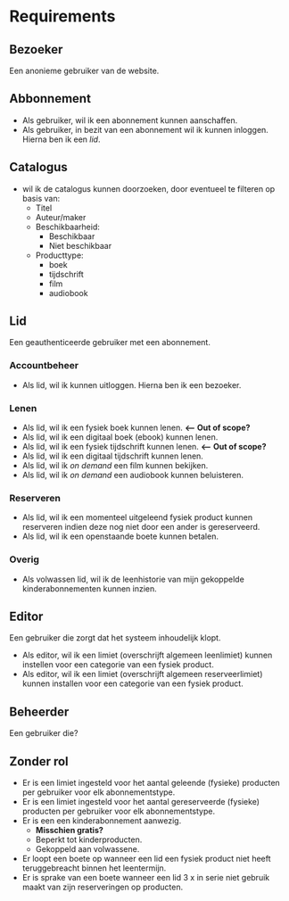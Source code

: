 # Requirements

## Bezoeker
Een anonieme gebruiker van de website.

## Abbonnement
- Als gebruiker, wil ik een abonnement kunnen aanschaffen.
- Als gebruiker, in bezit van een abonnement wil ik kunnen inloggen. Hierna ben ik een _lid_. 

## Catalogus
- wil ik de catalogus kunnen doorzoeken, door eventueel te filteren op basis van:
    - Titel
    - Auteur/maker
    - Beschikbaarheid:
        - Beschikbaar
        - Niet beschikbaar
    - Producttype:
        - boek
        - tijdschrift
        - film
        - audiobook


## Lid
Een geauthenticeerde gebruiker met een abonnement.

### Accountbeheer
- Als lid, wil ik kunnen uitloggen. Hierna ben ik een bezoeker.

### Lenen
- Als lid, wil ik een fysiek boek kunnen lenen. **<-- Out of scope?**
- Als lid, wil ik een digitaal boek (ebook) kunnen lenen. 
- Als lid, wil ik een fysiek tijdschrift kunnen lenen. **<-- Out of scope?**
- Als lid, wil ik een digitaal tijdschrift kunnen lenen.
- Als lid, wil ik _on demand_ een film kunnen bekijken.
- Als lid, wil ik _on demand_ een audiobook kunnen beluisteren.

### Reserveren
- Als lid, wil ik een momenteel uitgeleend fysiek product kunnen reserveren indien deze nog niet door een ander is gereserveerd.
- Als lid, wil ik een openstaande boete kunnen betalen.

### Overig
- Als volwassen lid, wil ik de leenhistorie van mijn gekoppelde kinderabonnementen kunnen inzien.

## Editor
Een gebruiker die zorgt dat het systeem inhoudelijk klopt. 

- Als editor, wil ik een limiet (overschrijft algemeen leenlimiet) kunnen instellen voor een categorie van een fysiek product.
- Als editor, wil ik een limiet (overschrijft algemeen reserveerlimiet) kunnen installen voor een categorie van een fysiek product.

## Beheerder
Een gebruiker die?

## Zonder rol
- Er is een limiet ingesteld voor het aantal geleende (fysieke) producten per gebruiker voor elk abonnementstype.
- Er is een limiet ingesteld voor het aantal gereserveerde (fysieke) producten per gebruiker voor elk abonnementstype.
- Er is een een kinderabonnement aanwezig.
    - **Misschien gratis?**
    - Beperkt tot kinderproducten.
    - Gekoppeld aan volwassene.
- Er loopt een boete op wanneer een lid een fysiek product niet heeft teruggebreacht binnen het leentermijn. 
- Er is sprake van een boete wanneer een lid 3 x in serie niet gebruik maakt van zijn reserveringen op producten.

